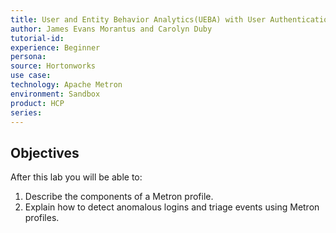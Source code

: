 ```yaml
---
title: User and Entity Behavior Analytics(UEBA) with User Authentication Events
author: James Evans Morantus and Carolyn Duby
tutorial-id: 
experience: Beginner
persona: 
source: Hortonworks
use case: 
technology: Apache Metron
environment: Sandbox
product: HCP
series: 
---
```

## Objectives

After this lab you will be able to:

1. Describe the components of a Metron profile.
2. Explain how to detect anomalous logins and triage events using Metron profiles.
